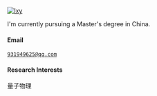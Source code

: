 [![lxy](https://img.shields.io/badge/lxy-github-blue?logo=github)](https://github.com/XUYING00)

I'm currently pursuing a Master's degree in China.

#### Email  
<code>931949625@qq.com</code>  
  

#### Research Interests  
量子物理
